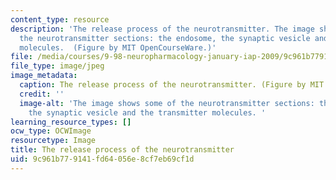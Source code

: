 ```yaml
---
content_type: resource
description: 'The release process of the neurotransmitter. The image shows some of
  the neurotransmitter sections: the endosome, the synaptic vesicle and the transmitter
  molecules.  (Figure by MIT OpenCourseWare.)'
file: /media/courses/9-98-neuropharmacology-january-iap-2009/9c961b779141fd64056e8cf7eb69cf1d_9-98iap09.jpg
file_type: image/jpeg
image_metadata:
  caption: The release process of the neurotransmitter. (Figure by MIT OpenCourseWare.)
  credit: ''
  image-alt: 'The image shows some of the neurotransmitter sections: the endosome,
    the synaptic vesicle and the transmitter molecules. '
learning_resource_types: []
ocw_type: OCWImage
resourcetype: Image
title: The release process of the neurotransmitter
uid: 9c961b77-9141-fd64-056e-8cf7eb69cf1d
---
```

